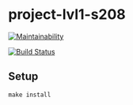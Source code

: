 # project-lvl1-s208

[![Maintainability](https://api.codeclimate.com/v1/badges/395d12e061d9a4740115/maintainability)](https://codeclimate.com/github/konstsem/project-lvl1-s208/maintainability)

[![Build Status](https://travis-ci.org/konstsem/project-lvl1-s208.svg?branch=master)](https://travis-ci.org/konstsem/project-lvl1-s208)

## Setup

```
make install
```
